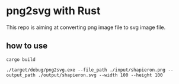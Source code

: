 # png2svg with Rust

This repo is aiming at converting png image file to svg image file.

## how to use

`cargo build`

`./target/debug/png2svg.exe --file_path ./input/shapieron.png --output_path ./output/shapieron.svg --width 100 --height 100`

